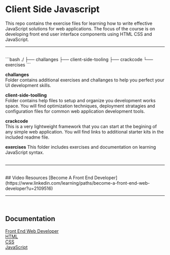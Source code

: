 # Client Side Javascript  
This repo contains the exercise files for learning how to write effective JavaScript solutions for web applications. The focus of the course is on developing front end user interface components using HTML CSS and JavaScript.
<br/>
 <hr>
<br/>
```bash
./
├── challanges
├── client-side-tooling
├── crackcode
└── exercises
```

__challanges__  
Folder contains additional exercises and challanges to help you perfect your UI development skills. 

__client-side-toolling__  
Folder contains help files to setup and organize you development works space. You will find optimization techniques, deployment stratagies and configuration files for common web application development tools.  

__crackcode__  
This is a very lightweight framework that you can start at the begining of any simple web application. You will find links to additional starter kits in the included readme file.  

__exercises__ 
This folder includes exercises and documentation on learning JavaScript syntax.  
<br/>
 <hr>
<br/>
## Video Resources
[Become A Front End Developer](https://www.linkedin.com/learning/paths/become-a-front-end-web-developer?u=2109516)

<br/>
 <hr>
<br/>

## Documentation
[Front End Web Developer](https://developer.mozilla.org/en-US/docs/Learn/Front-end_web_developer)  
[HTML](https://developer.mozilla.org/en-US/docs/Web/HTML)  
[CSS](https://developer.mozilla.org/en-US/docs/Web/CSS)  
[JavaScript](https://developer.mozilla.org/en-US/docs/Web/JavaScript)